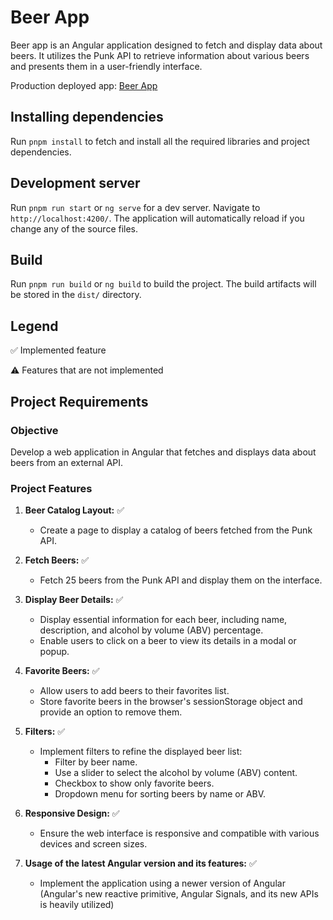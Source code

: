 # Beer App

Beer app is an Angular application designed to fetch and display data about beers. It utilizes the Punk API to retrieve information about various beers and presents them in a user-friendly interface.

Production deployed app: [Beer App](https://beer-app-tskobics-projects.vercel.app/)

## Installing dependencies

Run `pnpm install` to fetch and install all the required libraries and project dependencies.

## Development server

Run `pnpm run start` or `ng serve` for a dev server. Navigate to `http://localhost:4200/`. The application will automatically reload if you change any of the source files.

## Build

Run `pnpm run build` or `ng build` to build the project. The build artifacts will be stored in the `dist/` directory.

## Legend

:white_check_mark: Implemented feature

:warning: Features that are not implemented

## Project Requirements

### Objective

Develop a web application in Angular that fetches and displays data about beers from an external API.

### Project Features

1. **Beer Catalog Layout:** :white_check_mark:

   - Create a page to display a catalog of beers fetched from the Punk API.

2. **Fetch Beers:** :white_check_mark:

   - Fetch 25 beers from the Punk API and display them on the interface.

3. **Display Beer Details:** :white_check_mark:

   - Display essential information for each beer, including name, description, and alcohol by volume (ABV) percentage.
   - Enable users to click on a beer to view its details in a modal or popup.

4. **Favorite Beers:** :white_check_mark:

   - Allow users to add beers to their favorites list.
   - Store favorite beers in the browser's sessionStorage object and provide an option to remove them.

5. **Filters:** :white_check_mark:

   - Implement filters to refine the displayed beer list:
     - Filter by beer name.
     - Use a slider to select the alcohol by volume (ABV) content.
     - Checkbox to show only favorite beers.
     - Dropdown menu for sorting beers by name or ABV.

6. **Responsive Design:** :white_check_mark:

   - Ensure the web interface is responsive and compatible with various devices and screen sizes.

7. **Usage of the latest Angular version and its features:** :white_check_mark:
   - Implement the application using a newer version of Angular (Angular's new reactive primitive, Angular Signals, and its new APIs is heavily utilized)
